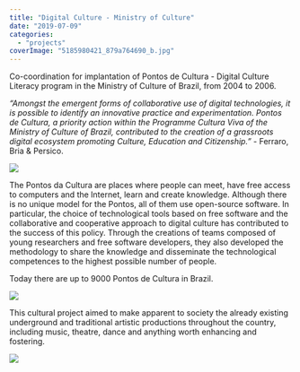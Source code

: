 ```yaml
---
title: "Digital Culture - Ministry of Culture"
date: "2019-07-09"
categories: 
  - "projects"
coverImage: "5185980421_879a764690_b.jpg"
---
```


Co-coordination for implantation of Pontos de Cultura - Digital Culture Literacy program in the Ministry of Culture of Brazil, from 2004 to 2006.

_“Amongst the emergent forms of collaborative use of digital technologies, it is possible to identify an innovative practice and experimentation. Pontos de Cultura, a priority action within the Programme Cultura Viva of the Ministry of Culture of Brazil, contributed to the creation of a grassroots digital ecosystem promoting Culture, Education and Citizenship.”_ - Ferraro, Bria & Persico.

![](images/dsc00870-1024x768.jpg)

The Pontos da Cultura are places where people can meet, have free access to computers and the Internet, learn and create knowledge. Although there is no unique model for the Pontos, all of them use open-source software. In particular, the choice of technological tools based on free software and the collaborative and cooperative approach to digital culture has contributed to the success of this policy. Through the creations of teams composed of young researchers and free software developers, they also developed the methodology to share the knowledge and disseminate the technological competences to the highest possible number of people.

Today there are up to 9000 Pontos de Cultura in Brazil.

![](images/dsc00968-1024x768.jpg)

This cultural project aimed to make apparent to society the already existing underground and traditional artistic productions throughout the country, including music, theatre, dance and anything worth enhancing and fostering.

![](images/dsc05251-1024x768.jpg)
